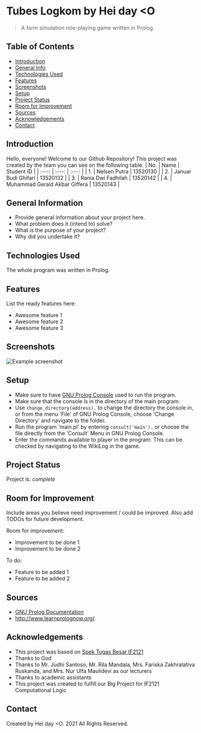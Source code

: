 # Tubes Logkom by Hei day <O
> A farm simulation role-playing game written in Prolog.


## Table of Contents
* [Introduction](#introduction)
* [General Info](#general-information)
* [Technologies Used](#technologies-used)
* [Features](#features)
* [Screenshots](#screenshots)
* [Setup](#setup)
* [Project Status](#project-status)
* [Room for Improvement](#room-for-improvement)
* [Sources](#sources)
* [Acknowledgements](#acknowledgements)
* [Contact](#contact)

  
## Introduction
Hello, everyone! Welcome to our Github Repository!
This project was created by the team you can see on the following table.
| No. | Name | Student ID |
| :---: | :---: | :---: |
| 1. | Nelsen Putra | 13520130 |
| 2. | Januar Budi Ghifari | 13520132 | 
| 3. | Rania Dwi Fadhilah | 13520142 |
| 4. | Muhammad Gerald Akbar Giffera | 13520143 |


## General Information
- Provide general information about your project here.
- What problem does it (intend to) solve?
- What is the purpose of your project?
- Why did you undertake it?
<!-- You don't have to answer all the questions - just the ones relevant to your project. -->


## Technologies Used
The whole program was written in Prolog.


## Features
List the ready features here:
- Awesome feature 1
- Awesome feature 2
- Awesome feature 3


## Screenshots
![Example screenshot](./img/screenshot.png)
<!-- If you have screenshots you'd like to share, include them here. -->


## Setup
- Make sure to have [GNU Prolog Console](http://www.gprolog.org/) used to run the program.
- Make sure that the console is in the directory of the main program.
- Use `change_directory(address).` to change the directory the console in, or from the menu 'File' of GNU Prolog Console, choose 'Change Directory' and navigate to the folder.
- Run the program 'main.pl' by entering `consult('main').` or choose the file directly from the 'Consult' Menu in GNU Prolog Console.
- Enter the commands available to player in the program. This can be checked by navigating to the WikiLog in the game.


## Project Status
Project is: _complete_ 


## Room for Improvement
Include areas you believe need improvement / could be improved. Also add TODOs for future development.

Room for improvement:
- Improvement to be done 1
- Improvement to be done 2

To do:
- Feature to be added 1
- Feature to be added 2


## Sources
- [GNU Prolog Documentation](http://www.gprolog.org/manual/gprolog.html)
- http://www.learnprolognow.org/
  
  
## Acknowledgements
- This project was based on [Spek Tugas Besar IF2121](https://docs.google.com/document/d/15iaOJ1DnSfNMVwf6HU0i5PdTpW8opQNcFwil6gcQzq4/edit?pli=1)
- Thanks to God
- Thanks to Mr. Judhi Santoso, Mr. Rila Mandala, Mrs. Fariska Zakhralativa Ruskanda, and Mrs. Nur Ulfa Maulidevi as our lecturers
- Thanks to academic assistants
- This project was created to fulfill our Big Project for IF2121 Computational Logic


## Contact
Created by Hei day <O. 2021 All Rights Reserved.
